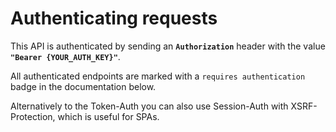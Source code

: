 # Authenticating requests

This API is authenticated by sending an **`Authorization`** header with the value **`"Bearer {YOUR_AUTH_KEY}"`**.

All authenticated endpoints are marked with a `requires authentication` badge in the documentation below.

Alternatively to the Token-Auth you can also use Session-Auth with XSRF-Protection, which is useful for SPAs.
